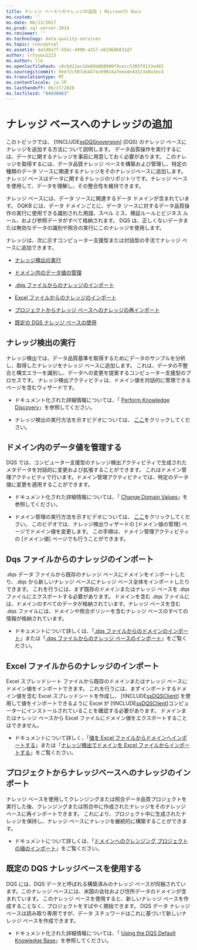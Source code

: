 ```yaml
---
title: ナレッジ ベースへのナレッジの追加 | Microsoft Docs
ms.custom: ''
ms.date: 06/13/2017
ms.prod: sql-server-2014
ms.reviewer: ''
ms.technology: data-quality-services
ms.topic: conceptual
ms.assetid: da148a7f-55bc-4990-a157-e61968b831d7
author: lrtoyou1223
ms.author: lle
ms.openlocfilehash: c0cbd22ac2de86b068990f9cecc5385f9133e482
ms.sourcegitcommit: 9ee72c507ab447ac69014a7eea4e43523a0a3ec4
ms.translationtype: MT
ms.contentlocale: ja-JP
ms.lasthandoff: 06/17/2020
ms.locfileid: "84938063"
---
```

# <a name="adding-knowledge-to-a-knowledge-base"></a>ナレッジ ベースへのナレッジの追加
  このトピックでは、 [!INCLUDE[ssDQSnoversion](../includes/ssdqsnoversion-md.md)] (DQS) のナレッジ ベースにナレッジを追加する方法について説明します。 データ品質操作を実行するには、データに関するナレッジを事前に用意しておく必要があります。 このナレッジを取得するには、データ品質ナレッジ ベースを構築および管理し、特定の種類のデータ ソースに関連するナレッジをそのナレッジベースに追加します。 ナレッジ ベースはデータに関するナレッジのリポジトリです。ナレッジ ベースを使用して、データを理解し、その整合性を維持できます。  
  
 ナレッジ ベースには、データ ソースに関連するデータ ドメインが含まれています。 DQKB には、データ ドメインごとに、データ ソースに対するデータ品質操作の実行に使用できる識別された用語、スペル ミス、検証ルールとビジネス ルール、および参照データがすべて格納されます。 DQS は、正しくないデータまたは無効なデータの識別や照合の実行にこのナレッジを使用します。  
  
 ナレッジは、次に示すコンピューター支援型または対話型の手法でナレッジ ベースに追加できます。  
  
-   [ナレッジ検出の実行](#Discovery)  
  
-   [ドメイン内のデータ値の管理](#ManageDomain)  
  
-   [.dqs ファイルからのナレッジのインポート](#DQSFile)  
  
-   [Excel ファイルからのナレッジのインポート](#Excel)  
  
-   [プロジェクトからナレッジ ベースへのナレッジの再インポート](#Project)  
  
-   [既定の DQS ナレッジ ベースの使用](#Default)  
  
##  <a name="perform-knowledge-discovery"></a><a name="Discovery"></a>ナレッジ検出の実行  
 ナレッジ検出では、データ品質基準を取得するためにデータのサンプルを分析し、取得したナレッジをナレッジ ベースに追加します。 これは、データの不整合と構文エラーを識別し、データへの変更を提案するコンピューター支援型のプロセスです。 ナレッジ検出アクティビティは、ドメイン値を対話的に管理できるページを含むウィザードです。  
  
-   ドキュメント化された詳細情報については、「 [Perform Knowledge Discovery](../../2014/data-quality-services/perform-knowledge-discovery.md)」を参照してください。  
  
-   ナレッジ検出の実行方法を示すビデオについては、 [ここ](https://msdn.microsoft.com/sqlserver/hh323825.aspx)をクリックしてください。  
  
##  <a name="manage-data-values-in-a-domain"></a><a name="ManageDomain"></a>ドメイン内のデータ値を管理する  
 DQS では、コンピューター支援型のナレッジ検出アクティビティで生成されたメタデータを対話的に変更および拡張することができます。 これはドメイン管理アクティビティで行います。ドメイン管理アクティビティでは、特定のデータ値に変更を適用することができます。  
  
-   ドキュメント化された詳細情報については、「 [Change Domain Values](../../2014/data-quality-services/change-domain-values.md)」を参照してください。  
  
-   ドメイン管理の実行方法を示すビデオについては、 [ここ](https://msdn.microsoft.com/sqlserver/hh323825.aspx)をクリックしてください。 このビデオでは、ナレッジ検出ウィザードの [ドメイン値の管理] ページでドメイン値を変更します。 この手順は、ドメイン管理アクティビティの [ドメイン値] ページでも行うことができます。  
  
##  <a name="import-knowledge-from-a-dqs-file"></a><a name="DQSFile"></a>Dqs ファイルからのナレッジのインポート  
 .dqs データ ファイルから既存のナレッジ ベースにドメインをインポートしたり、.dqs から新しいナレッジ ベースにナレッジ ベース全体をインポートしたりできます。 これを行うには、まず既存のドメインまたはナレッジ ベースを .dqs ファイルにエクスポートする必要があります。 ドメインを含む .dqs ファイルには、ドメインのすべてのデータが格納されています。ナレッジ ベースを含む .dqs ファイルには、ドメインや照合ポリシーを含むナレッジ ベースのすべての情報が格納されています。  
  
-   ドキュメントについて詳しくは、「[.dqs ファイルからのドメインのインポート](../../2014/data-quality-services/import-a-domain-from-a-dqs-file.md)」または「[.dqs ファイルからのナレッジ ベースのインポート](../../2014/data-quality-services/import-a-knowledge-base-from-a-dqs-file.md)」をご覧ください。  
  
##  <a name="import-knowledge-from-an-excel-file"></a><a name="Excel"></a>Excel ファイルからのナレッジのインポート  
 Excel スプレッドシート ファイルから既存のドメインまたはナレッジ ベースにドメイン値をインポートできます。 これを行うには、まずインポートするドメイン値を含む Excel スプレッドシートを作成し、 [!INCLUDE[ssDQSClient](../includes/ssdqsclient-md.md)] を使用して値をインポートできるように Excel が [!INCLUDE[ssDQSClient](../includes/ssdqsclient-md.md)]コンピューターにインストールされていることを確認する必要があります。 ドメインまたはナレッジ ベースから Excel ファイルにドメイン値をエクスポートすることはできません。  
  
-   ドキュメントについて詳しく、「[値を Excel ファイルからドメインへインポートする](../../2014/data-quality-services/import-values-from-an-excel-file-into-a-domain.md)」または「[ナレッジ検出でドメインを Excel ファイルからインポートする](../../2014/data-quality-services/import-domains-from-an-excel-file-in-knowledge-discovery.md)」をご覧ください。  
  
##  <a name="import-knowledge-from-a-project-back-into-the-knowledge-base"></a><a name="Project"></a>プロジェクトからナレッジベースへのナレッジのインポート  
 ナレッジ ベースを使用してクレンジングまたは照合データ品質プロジェクトを実行した後、クレンジングまたは照合中に作成されたナレッジをそのナレッジ ベースに再インポートできます。 これにより、プロジェクト中に生成されたナレッジを保持し、ナレッジ ベースにナレッジを継続的に構築することができます。  
  
-   ドキュメントについて詳しくは、「[ドメインへのクレンジング プロジェクトの値のインポート](../../2014/data-quality-services/import-cleansing-project-values-into-a-domain.md)」をご覧ください。  
  
##  <a name="use-the-default-dqs-knowledge-base"></a><a name="Default"></a>既定の DQS ナレッジベースを使用する  
 DQS には、DQS データと呼ばれる構築済みのナレッジ ベースが同梱されています。このナレッジ ベースには、米国の会社および住所データのドメインが含まれています。 このナレッジ ベースを使用すると、新しいナレッジ ベースを作成することなく、プロジェクトをすばやく開始できます。 DQS データ ナレッジ ベースは読み取り専用ですが、データ スチュワードはこれに基づいて新しいナレッジ ベースを作成できます。  
  
-   ドキュメント化された詳細情報については、「 [Using the DQS Default Knowledge Base](../../2014/data-quality-services/using-the-dqs-default-knowledge-base.md)」を参照してください。  
  
  
